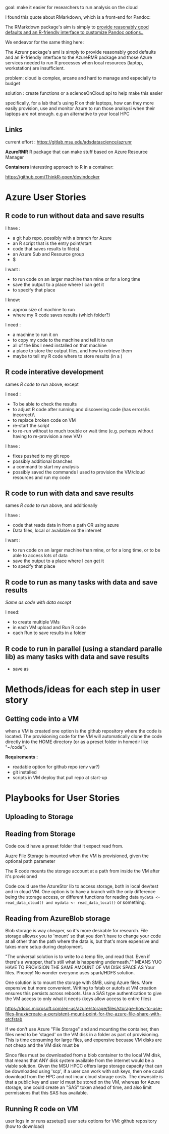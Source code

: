goal: make it easier for researchers to run analysis on the cloud

I found this quote about RMarkdown, which is a front-end for Pandoc: 

The RMarkdown package's aim is simply to [provide reasonably good defaults and an R-friendly interface to customize Pandoc options..](https://blog.rstudio.org/2014/06/18/r-markdown-v2/)

We endeavor for the same thing here: 

The Azrunr package's ami is simply to provide reasonably good defaults and an R-friendly interface to the AzureRMR package and those Azure services needed to  run R processes when local resources (laptop, workstation) are insufficient. 

problem: cloud is complex, arcane and hard to manage and especially to budget

solution : create functions or a scienceOnCloud api to help make this easier

specifically, for a lab that's using R on their laptops, how can they more easily provision, use and monitor Azure to run those analsysi when their laptops are not enough.  e.g an alternative to your local HPC


Links
---

current effort : https://gitlab.msu.edu/adsdatascience/azrunr

**AzureRMR** R package that can make stuff based on Azure Resource Manager 

**Containers** interesting approach to R in a container: 

https://github.com/ThinkR-open/devindocker


Azure User Stories
===

**R code to run** without data and save results
---

I have : 
  * a git hub repo, possibly with a branch for Azure
  * an R script that is the entry point/start
  * code that saves results to file(s)
  * an Azure Sub and Resource group
  * $
 
I want : 
  * to run code on an larger machine than mine or for a long time
  * save the output to a place where I can get it
  * to specify that place

I know: 
  * approx size of machine to run
  * where my R code saves results (which folder?)
  
I need : 
  * a machine to run it on
  * to copy my code to the machine and tell it to run
  * all of the libs I need installed on that machine
  * a place to store the output files, and how to retrieve them
  * maybe to tell my R code where to store results (in a )

  
R code interative development
---

sames *R code to run* above, except

I need : 
  * To be able to check the results 
  * to adjust R code after running and discovering code (has errors/is incorrect)\
  * to replace broken code on VM
  * re-start the script
  * to re-run without to much trouble or wait time (e.g. perhaps without having to re-provision a new VM)
 
 I have : 
  * fixes pushed to my git repo
  * possibly additional branches
  * a command to start my analysis
  * possibly saved the commands I used to provision the VM/cloud resources and run my code
 

R code to run with data and save results
---

sames *R code to run* above, and additionally 

I have : 

  * code that reads data in from a path OR using azure 
  * Data files, local or available on the internet

I want : 
  * to run code on an larger machine than mine, or for a long time, or to be able to access lots of data
  * save the output to a place where I can get it
  * to specify that place


R code to run as many tasks with data and save results
---

*Same as code with data except*

I need: 
  * to create multiple VMs
  * in each VM upload and Run R code
  * each Run to save results in a folder 


R code to run in parallel (using a standard paralle lib) as many tasks with data and save results
---
  * save as 


Methods/ideas for each step in user story
===

Getting code into a VM
---
when a VM is created one option is the github repository where the code is located.  The provisioning code for the VM will automatically clone the code directly into the HOME directory (or as a preset folder in homedir like "~/code").

**Requirements :**
  - readable option for github repo (env var?)
  - git installed
  - scripts in VM deploy that pull repo at start-up



Playbooks for User Stories
===

Uploading to Storage
---

Reading from Storage
----

Code could have a preset folder that it expect read from. 

Auzre File Storage is mounted when the VM is provisioned, given the optional path parameter

The R code mounts the storage account at a path from inside the  VM after it's provisioned
   
Code could use the AzureStor lib to access storage, both in local dev/test and in cloud VM.    One option is to have a branch with the only difference being the storage access, 
or different functions for reading data `mydata <- read_data_cloud() and mydata <- read_data_local()`  or something.  


Reading from AzureBlob storage
---
Blob storage is way cheaper, so it's more desirable for research.  File storage allowsx you to 'mount' so that you don't have to change your code at all other than the path where the data is, but that's more expensive and takes more setup during deployment. 

"The universal solution is to write to a temp file, and read that. Even if there's a wrapper, that's still what is happening underneath.""
 MEANS YUO HAVE TO PROVISION THE SAME AMOUNT OF VM DISK SPACE AS Your files.  Phooey!   No wonder everyone uses spark/HDFS solution. 
 
One solution is to mount the storage with SMB, using Azure files.  More expensive but more convenient.  Writing to fstab or autofs at VM creation ensures this persists across reboots.   Use a SAS type authentication to give the VM access to only what it needs (keys allow access to entire files)

https://docs.microsoft.com/en-us/azure/storage/files/storage-how-to-use-files-linux#create-a-persistent-mount-point-for-the-azure-file-share-with-etcfstab

If we don't use Azure "File Storage" and and mounting the container, then files need to be  'staged' on the VM disk in a folder as part of provisioning. This is time consuming for large files, and expensive becuase VM disks are not cheap and the VM disk must be 


Since files must be downloaded from a blob container to the local VM disk, that means that ANY disk system available from the internet would be a viable solution.  Given the MSU HPCC offers large storage capacity that can be downloaded using 'scp', if a user can work with ssh keys, then one could download from the HPC and not incur cloud storage costs.  The downside is that a public key and user id must be stored on the VM, whereas for Azure storage, one could create an "SAS" token ahead of time, and also limit permissions that this SAS has available.  



Running R code on VM
---
user logs in or runs azsetup() 
user sets options for VM:
    github repository (how to download)
    

